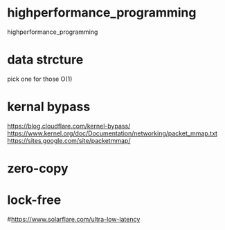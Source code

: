 # highperformance_programming
highperformance_programming

# data strcture
  pick one for those O(1)

# 

# kernal bypass
https://blog.cloudflare.com/kernel-bypass/
https://www.kernel.org/doc/Documentation/networking/packet_mmap.txt
https://sites.google.com/site/packetmmap/
 
# zero-copy

# lock-free 

#https://www.solarflare.com/ultra-low-latency
